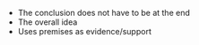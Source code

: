 - The conclusion does not have to be at the end
- The overall idea
- Uses premises as evidence/support